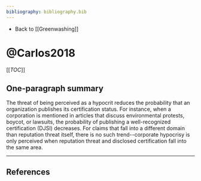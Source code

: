 ```yaml
---
bibliography: bibliography.bib
---
```


* Back to [[Greenwashing]]

# @Carlos2018

[[_TOC_]]

## One-paragraph summary

The threat of being perceived as a hypocrit reduces the probability that an organization publishes its certification status. For instance, when a corporation is mentioned in articles that discuss environmental protests, boycot, or lawsuits, the probability of publishing a well-recognized certification (DJSI) decreases. For claims that fall into a different domain than reputation threat itself, there is no such trend--corporate hypocrisy is only perceived when reputation threat and disclosed certification fall into the same area.

---

## References